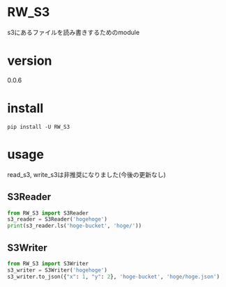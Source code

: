 # RW_S3

s3にあるファイルを読み書きするためのmodule

# version

0.0.6

# install

```shell
pip install -U RW_S3
```
# usage

read_s3, write_s3は非推奨になりました(今後の更新なし)

## S3Reader

```python
from RW_S3 import S3Reader
s3_reader = S3Reader('hogehoge')
print(s3_reader.ls('hoge-bucket', 'hoge/'))
```

## S3Writer

```python
from RW_S3 import S3Writer
s3_writer = S3Writer('hogehoge')
s3_writer.to_json({"x": 1, "y": 2}, 'hoge-bucket', 'hoge/hoge.json')
```